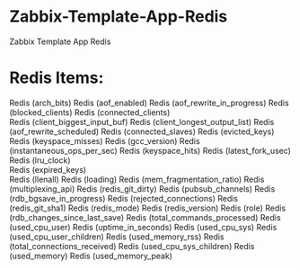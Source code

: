 # Zabbix-Template-App-Redis
Zabbix Template App Redis

# Redis Items:

Redis (arch_bits)
Redis (aof_enabled)
Redis (aof_rewrite_in_progress)
Redis (blocked_clients)
Redis (connected_clients)	
Redis (client_biggest_input_buf)
Redis (client_longest_output_list)
Redis (aof_rewrite_scheduled)
Redis (connected_slaves)
Redis (evicted_keys)
Redis (keyspace_misses)	
Redis (gcc_version)
Redis (instantaneous_ops_per_sec)
Redis (keyspace_hits)
Redis (latest_fork_usec)
Redis (lru_clock)	
Redis (expired_keys)	
Redis (llenall)
Redis (loading)	
Redis (mem_fragmentation_ratio)
Redis (multiplexing_api)
Redis (redis_git_dirty)
Redis (pubsub_channels)	
Redis (rdb_bgsave_in_progress)
Redis (rejected_connections)
Redis (redis_git_sha1)
Redis (redis_mode)
Redis (redis_version)
Redis (role)
Redis (rdb_changes_since_last_save)
Redis (total_commands_processed)
Redis (used_cpu_user)
Redis (uptime_in_seconds)
Redis (used_cpu_sys)
Redis (used_cpu_user_children)
Redis (used_memory_rss)	
Redis (total_connections_received)
Redis (used_cpu_sys_children)
Redis (used_memory)
Redis (used_memory_peak)	
